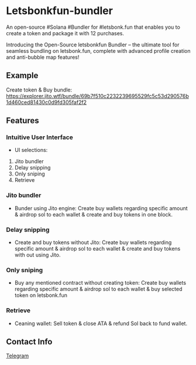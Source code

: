 # Letsbonkfun-bundler
An open-source #Solana #Bundler for #letsbonk.fun that enables you to create a token and package it with 12 purchases.

Introducing the Open-Source letsbonkfun Bundler – the ultimate tool for seamless bundling on letsbonk.fun, complete with advanced profile creation and anti-bubble map features!

## Example

Create token & Buy bundle: https://explorer.jito.wtf/bundle/69b7f510c2232239695529fc5c53d290576b1d460ced81430c0d9fd305faf2f2

## Features
### Intuitive User Interface
- UI selections:
1. Jito bundler
2. Delay snipping
3. Only sniping
4. Retrieve
### Jito bundler
- Bunder using Jito engine: Create buy wallets regarding specific amount & airdrop sol to each wallet & create and buy tokens in one block.
### Delay snipping
- Create and buy tokens without Jito: Create buy wallets regarding specific amount & airdrop sol to each wallet & create and buy tokens with out using Jito.
### Only sniping  
- Buy any mentioned contract without creating token: Create buy wallets regarding specific amount & airdrop sol to each wallet & buy selected token on letsbonk.fun
### Retrieve
- Ceaning wallet: Sell token & close ATA & refund Sol back to fund wallet.

## Contact Info
[Telegram](https://t.me/idioRusty)
